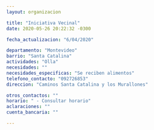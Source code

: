 ```yaml
---
layout: organizacion

title: "Iniciativa Vecinal"
date: 2020-05-26 20:22:32 -0300

fecha_actualizacion: "6/04/2020"

departamento: "Montevideo"
barrio: "Santa Catalina"
actividades: "Olla"
necesidades: ""
necesidades_especificas: "Se reciben alimentos"
telefono_contacto: "092726853"
direccion: "Caminos Santa Catalina y los Murallones"

otros_contactos: ""
horario: " - Consultar horario"
aclaraciones: ""
cuenta_bancaria: ""

---
```

